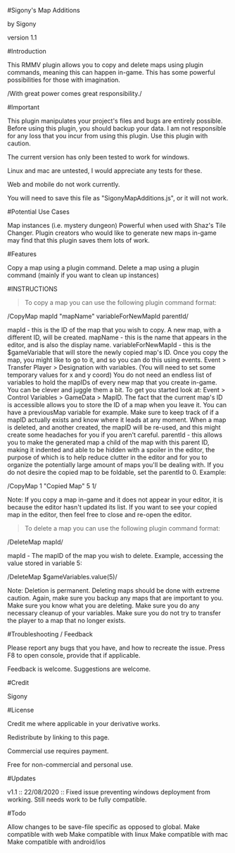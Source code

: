 #Sigony's Map Additions

by Sigony

version 1.1



#Introduction

This RMMV plugin allows you to copy and delete maps using plugin commands, meaning this can happen in-game. This has some powerful possibilities for those with imagination.



/With great power comes great responsibility./



#Important

This plugin manipulates your project's files and bugs are entirely possible. Before using this plugin, you should backup your data. I am not responsible for any loss that you incur from using this plugin. Use this plugin with caution.



The current version has only been tested to work for windows.

Linux and mac are untested, I would appreciate any tests for these.

Web and mobile do not work currently.



You will need to save this file as "SigonyMapAdditions.js", or it will not work.


#Potential Use Cases

Map instances (i.e. mystery dungeon)
Powerful when used with Shaz's Tile Changer.
Plugin creators who would like to generate new maps in-game may find that this plugin saves them lots of work.


#Features

Copy a map using a plugin command.
Delete a map using a plugin command (mainly if you want to clean up instances)


#INSTRUCTIONS

> To copy a map you can use the following plugin command format:

/CopyMap mapId "mapName" variableForNewMapId parentId/

mapId - this is the ID of the map that you wish to copy. A new map, with a different ID, will be created.
mapName - this is the name that appears in the editor, and is also the display name.
variableForNewMapId - this is the $gameVariable that will store the newly copied map's ID.
Once you copy the map, you might like to go to it, and so you can do this using events.
Event > Transfer Player > Designation with variables. (You will need to set some temporary values for x and y coord)
You do not need an endless list of variables to hold the mapIDs of every new map that you create in-game. You can be clever and juggle them a bit. To get you started look at: Event > Control Variables > GameData > MapID. The fact that the current map's ID is accessible allows you to store the ID of a map when you leave it. You can have a previousMap variable for example.
Make sure to keep track of if a mapID actually exists and know where it leads at any moment. When a map is deleted, and another created, the mapID will be re-used, and this might create some headaches for you if you aren't careful.
parentId - this allows you to make the generated map a child of the map with this parent ID, making it indented and able to be hidden with a spoiler in the editor, the purpose of which is to help reduce clutter in the editor and for you to organize the potentially large amount of maps you'll be dealing with. If you do not desire the copied map to be foldable, set the parentId to 0.
Example: 

/CopyMap 1 "Copied Map" 5 1/



Note: If you copy a map in-game and it does not appear in your editor, it is because the editor hasn't updated its list. If you want to see your copied map in the editor, then feel free to close and re-open the editor.



> To delete a map you can use the following plugin command format:

/DeleteMap mapId/

mapId - The mapID of the map you wish to delete.
Example, accessing the value stored in variable 5:

/DeleteMap $gameVariables.value(5)/



Note: Deletion is permanent. Deleting maps should be done with extreme caution. Again, make sure you backup any maps that are important to you. Make sure you know what you are deleting. Make sure you do any necessary cleanup of your variables. Make sure you do not try to transfer the player to a map that no longer exists.









#Troubleshooting / Feedback

Please report any bugs that you have, and how to recreate the issue. Press F8 to open console, provide that if applicable.

Feedback is welcome. Suggestions are welcome.



#Credit

Sigony



#License

Credit me where applicable in your derivative works.

Redistribute by linking to this page.

Commercial use requires payment.

Free for non-commercial and personal use.



#Updates

v1.1 :: 22/08/2020 ::  Fixed issue preventing windows deployment from working. Still needs work to be fully compatible.



#Todo

Allow changes to be save-file specific as opposed to global.
Make compatible with web
Make compatible with linux
Make compatible with mac
Make compatible with android/ios
